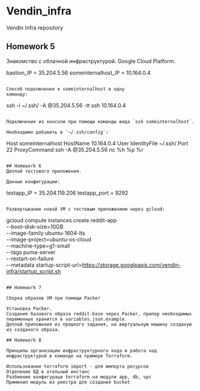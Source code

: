 # Vendin_infra

Vendin Infra repository

## Homework 5
Знакомство с облачной инфраструктурой. Google Cloud Platform.

bastion_IP = 35.204.5.56
someinternalhost_IP = 10.164.0.4

```

Способ подключения к someinternalhost в одну
команду:

```
ssh -i ~/.ssh/<name> -A <name>@35.204.5.56 -tt ssh 10.164.0.4
```

Подключения из консоли при помощи команды вида `ssh someinternalhost`.

Необходимо добавить в `~/.ssh/config`:

```
Host someinternalhost
HostName 10.164.0.4
User <name>
IdentityFile ~/.ssh/<name>
Port 22
ProxyCommand ssh -A <name>@35.204.5.56 nc %h %p %r
```

## Homework 6
Деплой тестового приложения.

Данные конфигурации:

```
testapp_IP = 35.204.119.206
testapp_port = 9292
```

Развертывание новой VM с тестовым приложением через gcloud:

```
gcloud compute instances create reddit-app\
  --boot-disk-size=10GB \
  --image-family ubuntu-1604-lts \
  --image-project=ubuntu-os-cloud \
  --machine-type=g1-small \
  --tags puma-server \
  --restart-on-failure \
--metadata startup-script-url=https://storage.googleapis.com/vendin-infra/startup_script.sh

```

## Homework 7

Сборка образов VM при помощи Packer

Установка Packer.
Cоздания базового образа reddit-base через Packer, припер необходимых переменных хранится в variables.json.example.
Деплой приложения из прошлого задания, на виртуальную машину созданую из созданого образа.

## Homework 8

Принципы организации инфраструктурного кода и работа над инфраструктурой в команде на примере Terraform.

Использование terraform import - для импорта ресурсов
Отделение БД в отельный инстанс
Разбиение конфигураци terraform на модули app, db, vpc
Применил модуль из реестра для создания bucket


